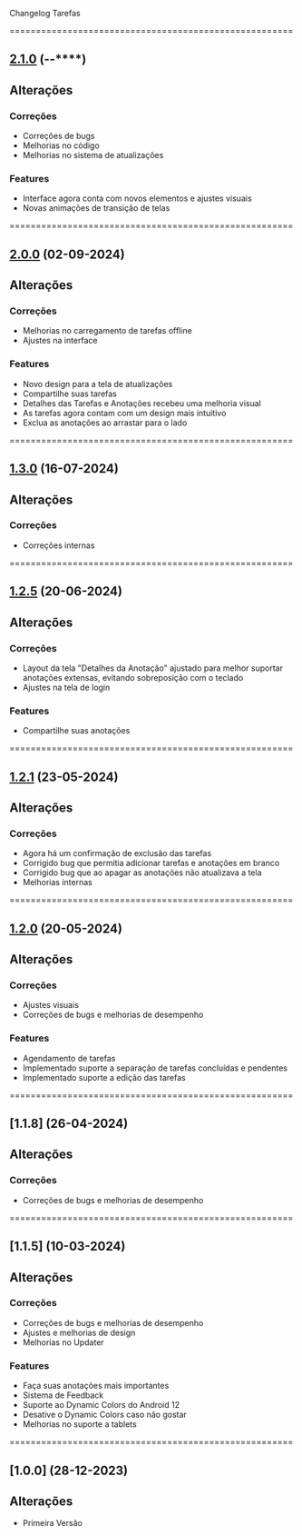 Changelog Tarefas

======================================================

## [2.1.0](https://github.com/hendrilmendes/Tarefas/compare/2.0.0..2.2.0) (**-**-****)

## Alterações

### Correções

- Correções de bugs
- Melhorias no código
- Melhorias no sistema de atualizações

### Features

- Interface agora conta com novos elementos e ajustes visuais
- Novas animações de transição de telas

======================================================

## [2.0.0](https://github.com/hendrilmendes/Tarefas/compare/1.3.0..2.0.0) (02-09-2024)

## Alterações

### Correções

- Melhorias no carregamento de tarefas offline
- Ajustes na interface

### Features

- Novo design para a tela de atualizações
- Compartilhe suas tarefas
- Detalhes das Tarefas e Anotações recebeu uma melhoria visual
- As tarefas agora contam com um design mais intuitivo
- Exclua as anotações ao arrastar para o lado

======================================================

## [1.3.0](https://github.com/hendrilmendes/Tarefas/compare/1.2.5..1.3.0) (16-07-2024)

## Alterações

### Correções

- Correções internas

======================================================

## [1.2.5](https://github.com/hendrilmendes/Tarefas/compare/1.2.1..1.2.5) (20-06-2024)

## Alterações

### Correções

- Layout da tela "Detalhes da Anotação" ajustado para melhor suportar anotações extensas, evitando sobreposição com o teclado
- Ajustes na tela de login

### Features

- Compartilhe suas anotações

======================================================

## [1.2.1](https://github.com/hendrilmendes/Tarefas/compare/1.2.0..1.2.1) (23-05-2024)

## Alterações

### Correções

- Agora há um confirmação de exclusão das tarefas
- Corrigido bug que permitia adicionar tarefas e anotações em branco
- Corrigido bug que ao apagar as anotações não atualizava a tela
- Melhorias internas

======================================================

## [1.2.0](https://github.com/hendrilmendes/Tarefas/compare/1.1.8..1.2.0) (20-05-2024)

## Alterações

### Correções

- Ajustes visuais
- Correções de bugs e melhorias de desempenho

### Features

- Agendamento de tarefas
- Implementado suporte a separação de tarefas concluídas e pendentes
- Implementado suporte a edição das tarefas

======================================================

## [1.1.8] (26-04-2024)

## Alterações

### Correções

- Correções de bugs e melhorias de desempenho

======================================================

## [1.1.5] (10-03-2024)

## Alterações

### Correções

- Correções de bugs e melhorias de desempenho
- Ajustes e melhorias de design
- Melhorias no Updater

### Features

- Faça suas anotações mais importantes
- Sistema de Feedback
- Suporte ao Dynamic Colors do Android 12
- Desative o Dynamic Colors caso não gostar
- Melhorias no suporte a tablets

======================================================

## [1.0.0] (28-12-2023)

## Alterações

- Primeira Versão